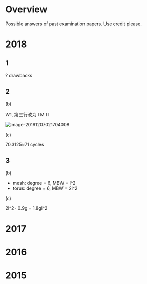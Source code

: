 # Overview
Possible answers of past examination papers.
Use credit please.

# 2018

## 1
? drawbacks

## 2

(b)

W1, 第三行改为 I M I I 

![image-20191207021704008](https://i.imgur.com/PlA0L5k.png)

(c)

70.3125≈71 cycles

## 3

(b)

-   mesh: degree = 6, MBW = l^2
-   torus: degree = 6, MBW = 2l^2

(c)

2l^2 ∙ 0.9g = 1.8gl^2

# 2017
# 2016
# 2015
